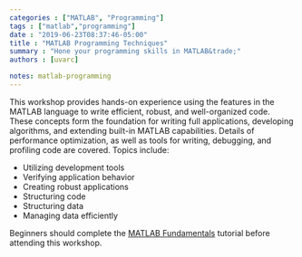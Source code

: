 ```yaml
---
categories : ["MATLAB", "Programming"]
tags : ["matlab","programming"]
date : "2019-06-23T08:37:46-05:00"
title : "MATLAB Programming Techniques"
summary : "Hone your programming skills in MATLAB&trade;"
authors : [uvarc]

notes: matlab-programming
---
```


This workshop provides hands-on experience using the features in the MATLAB language to write efficient, robust, and well-organized code. These concepts form the foundation for writing full applications, developing algorithms, and extending built-in MATLAB capabilities. Details of performance optimization, as well as tools for writing, debugging, and profiling code are covered. Topics include:

- Utilizing development tools
- Verifying application behavior
- Creating robust applications
- Structuring code
- Structuring data
- Managing data efficiently

Beginners should complete the [MATLAB Fundamentals](/tutorials/matlab-fundamentals) tutorial before attending this workshop.
